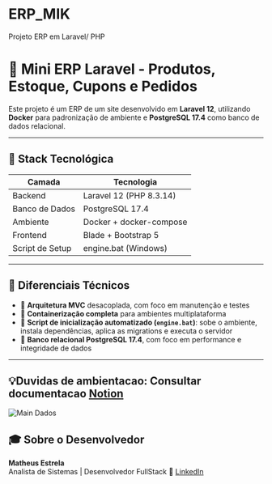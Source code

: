 # ERP_MIK
Projeto ERP em Laravel/ PHP

# 🛒 Mini ERP Laravel - Produtos, Estoque, Cupons e Pedidos

Este projeto é um ERP de um site desenvolvido em **Laravel 12**, utilizando **Docker** para padronização de ambiente e **PostgreSQL 17.4** como banco de dados relacional.

---

## 🚀 Stack Tecnológica

| Camada        | Tecnologia         |
|---------------|--------------------|
| Backend       | Laravel 12 (PHP 8.3.14) |
| Banco de Dados| PostgreSQL 17.4    |
| Ambiente      | Docker + docker-compose |
| Frontend      | Blade + Bootstrap 5 |
| Script de Setup | engine.bat (Windows)  |

---
## 🧠 Diferenciais Técnicos

- 🧱 **Arquitetura MVC** desacoplada, com foco em manutenção e testes
- 🐳 **Containerização completa** para ambientes multiplataforma
- 🔄 **Script de inicialização automatizado (`engine.bat`)**: sobe o ambiente, instala dependências, aplica as migrations e executa o servidor
- 💾 **Banco relacional PostgreSQL 17.4**, com foco em performance e integridade de dados

---
## 💡Duvidas de ambientacao: Consultar documentacao [Notion](https://www.notion.so/DoC-site-PHP-1df0f2194d92807caed6cc88dd96bb78?pvs=4)
![Main Dados](https://github.com/user-attachments/assets/57de3906-455c-4ccd-9426-113ab2a53850)

## 🎓 Sobre o Desenvolvedor

**Matheus Estrela**  
Analista de Sistemas | Desenvolvedor FullStack
🔗 [LinkedIn](https://www.linkedin.com/in/matheus-estrela-32072a104/)
